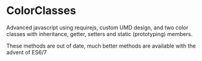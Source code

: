 # ColorClasses
Advanced javascript using requirejs, custom UMD design, and two color classes with inheritance, getter, setters and static (prototyping) members.

These methods are out of date, much better methods are available with the advent of ES6/7
